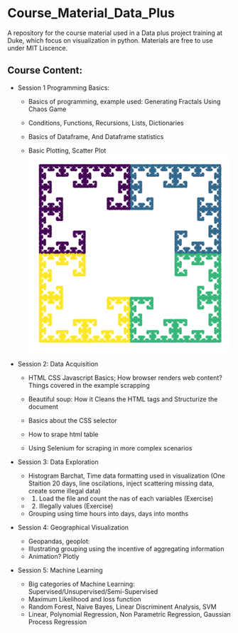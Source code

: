 # Course_Material_Data_Plus

A repository for the course material used in a Data plus project training at Duke, which focus on visualization in python. Materials are free to use under MIT Liscence.

## Course Content:

- Session 1 Programming Basics: 
  
  - Basics of programming, example used: Generating Fractals Using Chaos Game
  
  - Conditions, Functions, Recursions,  Lists, Dictionaries 
  
  - Basics of Dataframe, And Dataframe statistics
  
  - Basic Plotting, Scatter Plot
![Results of Restricted Square Chaos Game](imgs/square.png)

- Session 2: Data Acquisition 
  - HTML CSS Javascript Basics; How browser renders web content?
  Things covered in the example scrapping

  - Beautiful soup: How it Cleans the HTML tags and Structurize the document

  - Basics about the CSS selector 

  - How to srape html table 

  - Using Selenium for scraping in more complex scenarios

- Session 3: Data Exploration
  - Histogram Barchat, Time data formatting used in visualization (One Staition 20 days, line oscilations, inject scattering missing data, create some illegal data)
  - 1. Load the file and count the nas of each variables  (Exercise) 
  - 2. Illegally values (Exercise)
  - Grouping using time hours into days, days into months 

- Session 4: Geographical Visualization
  - Geopandas, geoplot:
  - Illustrating grouping using the incentive of aggregating information 
  - Animation? Plotly

- Session 5: Machine Learning
  - Big categories of Machine Learning: Supervised/Unsupervised/Semi-Supervised
  - Maximum Likelihood and loss function
  - Random Forest, Naive Bayes, Linear Discriminent Analysis, SVM 
  - Linear, Polynomial Regression, Non Parametric Regression, Gaussian Process Regression